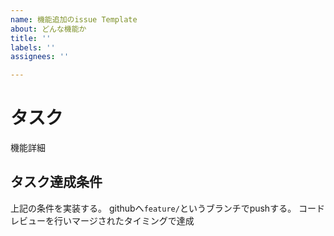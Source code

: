 ```yaml
---
name: 機能追加のissue Template
about: どんな機能か
title: ''
labels: ''
assignees: ''

---
```


# タスク
機能詳細

## タスク達成条件
上記の条件を実装する。
githubへ`feature/`というブランチでpushする。
コードレビューを行いマージされたタイミングで達成
